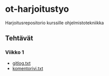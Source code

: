 # ot-harjoitustyo
Harjoitusrepositorio kurssille ohjelmistotekniikka

## Tehtävät
### Viikko 1
- [gitlog.txt](./laskarit/viikko1/gitlog.txt)
- [komentorivi.txt](./laskarit/viikko1/komentorivi.txt)
